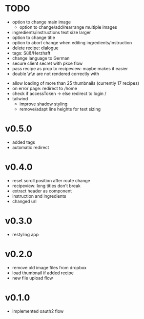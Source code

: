 # TODO
- option to change main image
  - option to change/add/rearrange multiple images
- ingredients/instructions text size larger
- option to change title
- option to abort change when editing ingredients/instruction
- delete recipe: dialogue
- tags: Süß/Herzhaft
- change language to German
- secure client secret with pkce flow
- pass recipe as prop to recipeview: maybe makes it easier
- double \n\n are not rendered correctly with <p>
- allow loading of more than 25 thumbnails (currently 17 recipes)
- on error page: redirect to /home
- check if accessToken -> else redirect to login /
- tailwind
  - improve shadow styling
  - remove/adapt line heights for text sizing

# v0.5.0
- added tags
- automatic redirect
# v0.4.0
- reset scroll position after route change
- recipeview: long titles don't break
- extract header as component
- instruction and ingredients
- changed url
# v0.3.0
- restyling app
# v0.2.0
- remove old image files from dropbox
- load thumbnail if added recipe
- new file upload flow
# v0.1.0
- implemented oauth2 flow